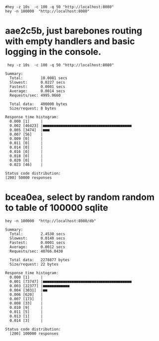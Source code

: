 # 

    #hey -z 10s  -c 100 -q 50 "http://localhost:8080"
    hey -n 100000  "http://localhost:8080"

# aae2c5b, just barebones routing with empty handlers and basic logging in the console.

     hey -z 10s  -c 100 -q 50 "http://localhost:8080"

    Summary:
      Total:        10.0081 secs
      Slowest:      0.0227 secs
      Fastest:      0.0001 secs
      Average:      0.0014 secs
      Requests/sec: 4995.9660

      Total data:   400000 bytes
      Size/request: 8 bytes

    Response time histogram:
      0.000 [1]     |
      0.002 [46423] |■■■■■■■■■■■■■■■■■■■■■■■■■■■■■■■■■■■■■■■■
      0.005 [3474]  |■■■
      0.007 [56]    |
      0.009 [0]     |
      0.011 [0]     |
      0.014 [0]     |
      0.016 [0]     |
      0.018 [0]     |
      0.020 [0]     |
      0.023 [46]    |

    Status code distribution:
    [200] 50000 responses

# bcea0ea, select by random random to table of 100000 sqlite

    hey -n 100000  "http://localhost:8080/db"

    Summary:
      Total:        2.4530 secs
      Slowest:      0.0140 secs
      Fastest:      0.0001 secs
      Average:      0.0012 secs
      Requests/sec: 40766.0430

      Total data:   2278877 bytes
      Size/request: 22 bytes

    Response time histogram:
      0.000 [1]     |
      0.001 [73747] |■■■■■■■■■■■■■■■■■■■■■■■■■■■■■■■■■■■■■■■■
      0.003 [22377] |■■■■■■■■■■■■
      0.004 [3031]  |■■
      0.006 [620]   |
      0.007 [173]   |
      0.008 [33]    |
      0.010 [9]     |
      0.011 [5]     |
      0.013 [1]     |
      0.014 [3]     |

    Status code distribution:
      [200] 100000 responses

